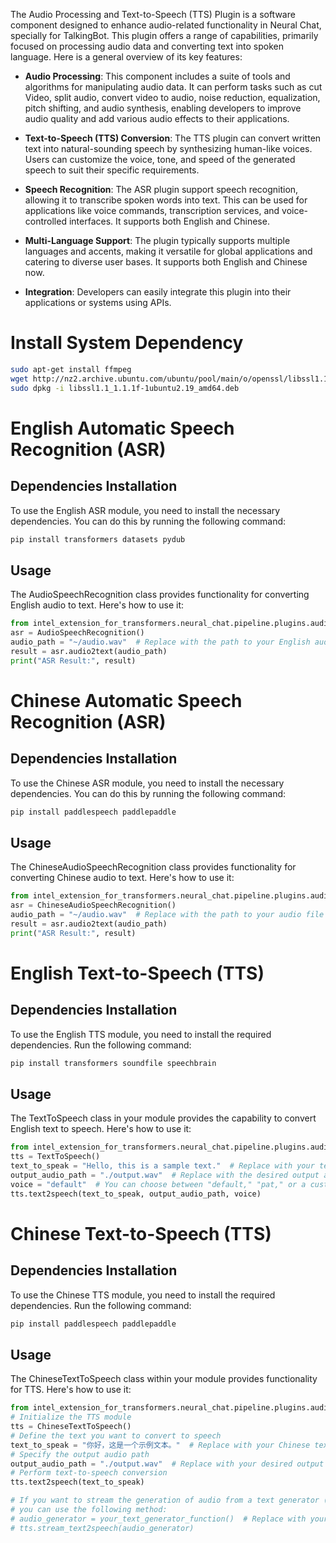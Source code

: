 The Audio Processing and Text-to-Speech (TTS) Plugin is a software component designed to enhance audio-related functionality in Neural Chat, specially for TalkingBot. This plugin offers a range of capabilities, primarily focused on processing audio data and converting text into spoken language. Here is a general overview of its key features:

- **Audio Processing**: This component includes a suite of tools and algorithms for manipulating audio data. It can perform tasks such as cut Video, split audio, convert video to audio, noise reduction, equalization, pitch shifting, and audio synthesis, enabling developers to improve audio quality and add various audio effects to their applications.

- **Text-to-Speech (TTS) Conversion**: The TTS plugin can convert written text into natural-sounding speech by synthesizing human-like voices. Users can customize the voice, tone, and speed of the generated speech to suit their specific requirements.

- **Speech Recognition**: The ASR plugin support speech recognition, allowing it to transcribe spoken words into text. This can be used for applications like voice commands, transcription services, and voice-controlled interfaces. It supports both English and Chinese.

- **Multi-Language Support**: The plugin typically supports multiple languages and accents, making it versatile for global applications and catering to diverse user bases. It supports both English and Chinese now.

- **Integration**: Developers can easily integrate this plugin into their applications or systems using APIs.


# Install System Dependency

```bash
sudo apt-get install ffmpeg
wget http://nz2.archive.ubuntu.com/ubuntu/pool/main/o/openssl/libssl1.1_1.1.1f-1ubuntu2.19_amd64.deb
sudo dpkg -i libssl1.1_1.1.1f-1ubuntu2.19_amd64.deb
```

# English Automatic Speech Recognition (ASR)

## Dependencies Installation

To use the English ASR module, you need to install the necessary dependencies. You can do this by running the following command:

```bash
pip install transformers datasets pydub
```

## Usage

The AudioSpeechRecognition class provides functionality for converting English audio to text. Here's how to use it:

```python
from intel_extension_for_transformers.neural_chat.pipeline.plugins.audio import AudioSpeechRecognition
asr = AudioSpeechRecognition()
audio_path = "~/audio.wav"  # Replace with the path to your English audio file (supports MP3 and WAV)
result = asr.audio2text(audio_path)
print("ASR Result:", result)
```

# Chinese Automatic Speech Recognition (ASR)

## Dependencies Installation

To use the Chinese ASR module, you need to install the necessary dependencies. You can do this by running the following command:

```bash
pip install paddlespeech paddlepaddle
```

## Usage

The ChineseAudioSpeechRecognition class provides functionality for converting Chinese audio to text. Here's how to use it:

```python
from intel_extension_for_transformers.neural_chat.pipeline.plugins.audio import ChineseAudioSpeechRecognition
asr = ChineseAudioSpeechRecognition()
audio_path = "~/audio.wav"  # Replace with the path to your audio file
result = asr.audio2text(audio_path)
print("ASR Result:", result)
```

# English Text-to-Speech (TTS)

## Dependencies Installation

To use the English TTS module, you need to install the required dependencies. Run the following command:

```bash
pip install transformers soundfile speechbrain
```

## Usage

The TextToSpeech class in your module provides the capability to convert English text to speech. Here's how to use it:

```python
from intel_extension_for_transformers.neural_chat.pipeline.plugins.audio import TextToSpeech
tts = TextToSpeech()
text_to_speak = "Hello, this is a sample text."  # Replace with your text
output_audio_path = "./output.wav"  # Replace with the desired output audio path
voice = "default"  # You can choose between "default," "pat," or a custom voice
tts.text2speech(text_to_speak, output_audio_path, voice)
```

# Chinese Text-to-Speech (TTS)

## Dependencies Installation

To use the Chinese TTS module, you need to install the required dependencies. Run the following command:

```bash
pip install paddlespeech paddlepaddle
```

## Usage

The ChineseTextToSpeech class within your module provides functionality for TTS. Here's how to use it:

```python
from intel_extension_for_transformers.neural_chat.pipeline.plugins.audio import ChineseTextToSpeech
# Initialize the TTS module
tts = ChineseTextToSpeech()
# Define the text you want to convert to speech
text_to_speak = "你好，这是一个示例文本。"  # Replace with your Chinese text
# Specify the output audio path
output_audio_path = "./output.wav"  # Replace with your desired output audio path
# Perform text-to-speech conversion
tts.text2speech(text_to_speak)

# If you want to stream the generation of audio from a text generator (e.g., a language model),
# you can use the following method:
# audio_generator = your_text_generator_function()  # Replace with your text generator
# tts.stream_text2speech(audio_generator)
```
